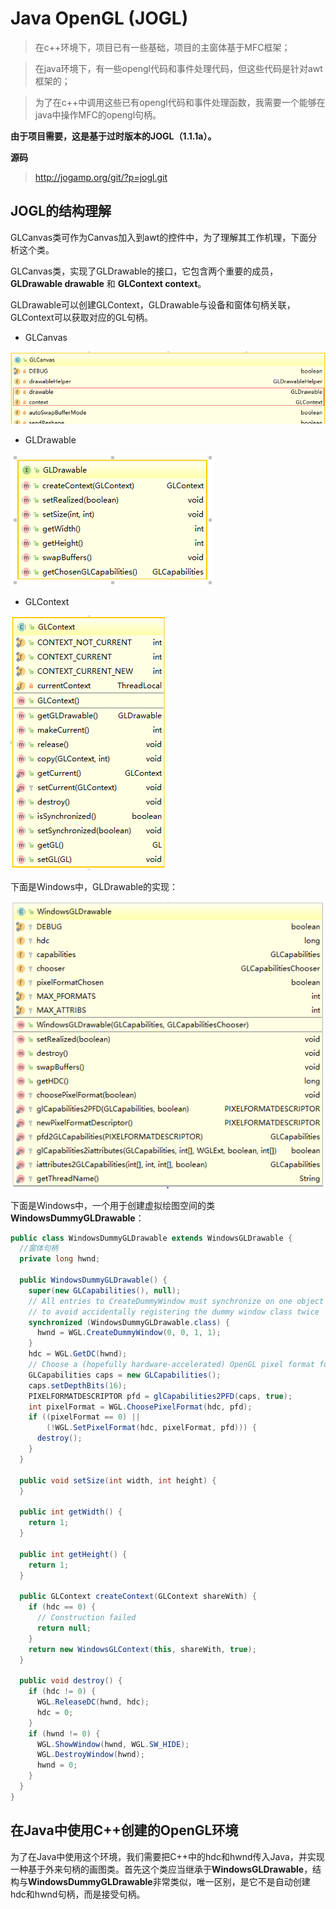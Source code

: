 # Java OpenGL (JOGL)

> 在c++环境下，项目已有一些基础，项目的主窗体基于MFC框架；

> 在java环境下，有一些opengl代码和事件处理代码，但这些代码是针对awt框架的；

> 为了在c++中调用这些已有opengl代码和事件处理函数，我需要一个能够在java中操作MFC的opengl句柄。

**由于项目需要，这是基于过时版本的JOGL（1.1.1a）。**

**源码**

> http://jogamp.org/git/?p=jogl.git

## JOGL的结构理解

GLCanvas类可作为Canvas加入到awt的控件中，为了理解其工作机理，下面分析这个类。

GLCanvas类，实现了GLDrawable的接口，它包含两个重要的成员，
**GLDrawable drawable**
和
**GLContext context**。

GLDrawable可以创建GLContext，GLDrawable与设备和窗体句柄关联，GLContext可以获取对应的GL句柄。

* GLCanvas

![](assets/markdown-img-paste-2018091215434848.png)
* GLDrawable

![](assets/markdown-img-paste-20180912153736628.png)
* GLContext

![](assets/markdown-img-paste-20180912154310986.png)

下面是Windows中，GLDrawable的实现：

![](assets/markdown-img-paste-20180912155253373.png)

下面是Windows中，一个用于创建虚拟绘图空间的类**WindowsDummyGLDrawable**：

```java
public class WindowsDummyGLDrawable extends WindowsGLDrawable {
  //窗体句柄
  private long hwnd;

  public WindowsDummyGLDrawable() {
    super(new GLCapabilities(), null);
    // All entries to CreateDummyWindow must synchronize on one object
    // to avoid accidentally registering the dummy window class twice
    synchronized (WindowsDummyGLDrawable.class) {
      hwnd = WGL.CreateDummyWindow(0, 0, 1, 1);
    }
    hdc = WGL.GetDC(hwnd);
    // Choose a (hopefully hardware-accelerated) OpenGL pixel format for this device context
    GLCapabilities caps = new GLCapabilities();
    caps.setDepthBits(16);
    PIXELFORMATDESCRIPTOR pfd = glCapabilities2PFD(caps, true);
    int pixelFormat = WGL.ChoosePixelFormat(hdc, pfd);
    if ((pixelFormat == 0) ||
        (!WGL.SetPixelFormat(hdc, pixelFormat, pfd))) {
      destroy();
    }
  }

  public void setSize(int width, int height) {
  }

  public int getWidth() {
    return 1;
  }

  public int getHeight() {
    return 1;
  }

  public GLContext createContext(GLContext shareWith) {
    if (hdc == 0) {
      // Construction failed
      return null;
    }
    return new WindowsGLContext(this, shareWith, true);
  }

  public void destroy() {
    if (hdc != 0) {
      WGL.ReleaseDC(hwnd, hdc);
      hdc = 0;
    }
    if (hwnd != 0) {
      WGL.ShowWindow(hwnd, WGL.SW_HIDE);
      WGL.DestroyWindow(hwnd);
      hwnd = 0;
    }
  }
}
```

## 在Java中使用C++创建的OpenGL环境

为了在Java中使用这个环境，我们需要把C++中的hdc和hwnd传入Java，并实现一种基于外来句柄的画图类。首先这个类应当继承于**WindowsGLDrawable**，结构与**WindowsDummyGLDrawable**非常类似，唯一区别，是它不是自动创建hdc和hwnd句柄，而是接受句柄。

